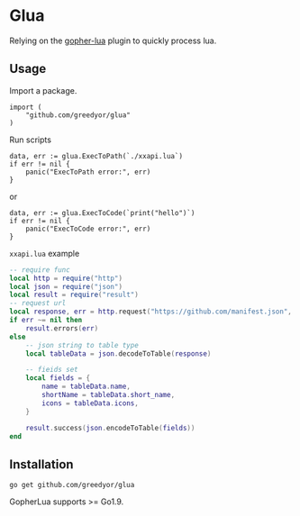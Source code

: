 # Glua

Relying on the [gopher-lua](https://github.com/yuin/gopher-lua) plugin to quickly process lua.



## Usage

Import a package.
```golang
import (
    "github.com/greedyor/glua"
)
```

Run scripts 

```golang
data, err := glua.ExecToPath(`./xxapi.lua`)
if err != nil {
    panic("ExecToPath error:", err)
}
```
or
```golang
data, err := glua.ExecToCode(`print("hello")`)
if err != nil {
	panic("ExecToCode error:", err)
}
```


```xxapi.lua``` example

```lua
-- require func
local http = require("http")
local json = require("json")
local result = require("result")
-- request url
local response, err = http.request("https://github.com/manifest.json", "GET")
if err ~= nil then
    result.errors(err)
else
    -- json string to table type
    local tableData = json.decodeToTable(response)

    -- fieids set
    local fields = {
        name = tableData.name,
        shortName = tableData.short_name,
        icons = tableData.icons,
    }

    result.success(json.encodeToTable(fields))
end

```


## Installation

```
go get github.com/greedyor/glua
```

GopherLua supports >= Go1.9.

